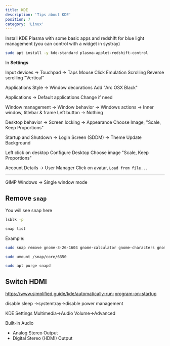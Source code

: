 ```yaml
---
title: KDE
description: 'Tips about KDE'
position: 7
category: 'Linux'
---
```


Install KDE Plasma with some basic apps and redshift for blue light management (you can control with a widget in systray)

```bash
sudo apt install -y kde-standard plasma-applet-redshift-control
```

In **Settings**

Input devices -> Touchpad -> Taps
Mouse Click Emulation
Scrolling
Reverse scrolling "Vertical"

Applications Style -> Window decorations
Add "Arc OSX Black"

Applications -> Default applications
Change if need

Window management -> Window behavior -> Windows actions -> Inner window, titlebar & frame
Left button -> Nothing

Desktop behavior -> Screen locking -> Appearance
Choose Image, "Scale, Keep Proportions"

Startup and  Shutdown -> Login Screen (SDDM) -> Theme
Update Background

Left click on desktop
Configure Desktop
Choose image
"Scale, Keep Proportions"

Account Details -> User Manager
Click on avatar, `Load from file...`

---

GIMP
Windows -> Single window mode

## Remove `snap`

You will see snap here

```bash
lsblk -p
```

```bash
snap list
```

Example:

```bash
sudo snap remove gnome-3-26-1604 gnome-calculator gnome-characters gnome-logs gnome-system-monitor
```

```bash
sudo umount /snap/core/6350
```

```bash
sudo apt purge snapd
```

## Switch HDMI

<https://www.simplified.guide/kde/automatically-run-program-on-startup>

disable sleep ->systemtray->disable power management

KDE Settings
Multimedia->Audio Volume->Advanced

Built-in Audio

- Analog Stereo Output
- Digital Stereo (HDMI) Output
